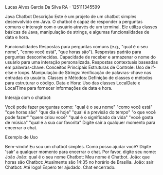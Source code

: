 
Lucas Alves Garcia Da Silva
RA - 125111345599

Java Chatbot
Descrição
Este é um projeto de um chatbot simples desenvolvido em Java. O chatbot é capaz de responder a perguntas comuns e interagir com o usuário através de um terminal. Ele utiliza classes básicas de Java, manipulação de strings, e algumas funcionalidades de data e hora.

Funcionalidades
Respostas para perguntas comuns (e.g., "qual é o seu nome", "como você está", "que horas são").
Respostas padrão para perguntas desconhecidas.
Capacidade de receber e armazenar o nome do usuário para uma interação personalizada.
Respostas contextuais baseadas em palavras-chave.
Conceitos Principais
Estruturas de Controle: Uso de if-else e loops.
Manipulação de Strings: Verificação de palavras-chave nas entradas do usuário.
Classes e Métodos: Definição de classes e métodos para estruturar o código.
Data e Hora: Uso das classes LocalDate e LocalTime para fornecer informações de data e hora.

Interaja com o chatbot:

Você pode fazer perguntas como:
"qual é o seu nome"
"como você está"
"que horas são"
"que dia é hoje"
"qual é a previsão do tempo"
"o que você pode fazer"
"quem criou você"
"qual é o significado da vida"
"você gosta de música"
"qual é a sua cor favorita"
Digite sair a qualquer momento para encerrar o chat.

Exemplo de Uso

Bem-vindo! Eu sou um chatbot simples. Como posso ajudar você?
Digite 'sair' a qualquer momento para encerrar o chat.
Por favor, digite seu nome: João
João: qual é o seu nome
Chatbot: Meu nome é Chatbot.
João: que horas são
Chatbot: Atualmente são 14:35 no horário de Brasília.
João: sair
Chatbot: Até logo! Espero ter ajudado.
Chat encerrado.


   
